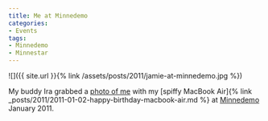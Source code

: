 ```yaml
---
title: Me at Minnedemo
categories:
- Events
tags:
- Minnedemo
- Minnestar
---
```


![]({{ site.url }}{% link /assets/posts/2011/jamie-at-minnedemo.jpg %})

My buddy Ira grabbed a [photo of me](https://twitter.com/#!/ropadope/status/25727379884212224) with my [spiffy MacBook Air]{% link _posts/2011/2011-01-02-happy-birthday-macbook-air.md %} at [Minnedemo](http://minnestar.org/minnedemo/) January 2011.
